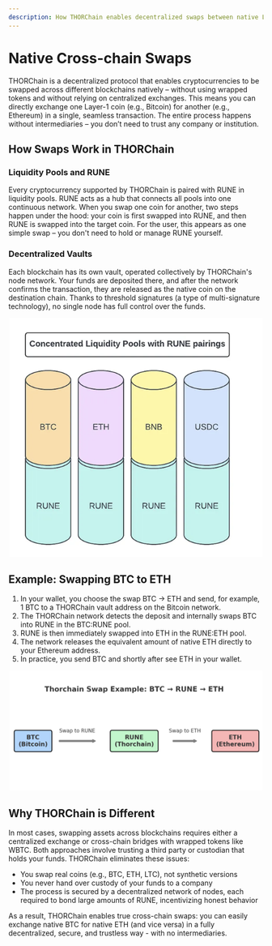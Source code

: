 ```yaml
---
description: How THORChain enables decentralized swaps between native L1 assets without wrapping or centralized intermediaries
---
```


# Native Cross-chain Swaps

THORChain is a decentralized protocol that enables cryptocurrencies to be swapped across different blockchains natively – without using wrapped tokens and without relying on centralized exchanges. This means you can directly exchange one Layer-1 coin (e.g., Bitcoin) for another (e.g., Ethereum) in a single, seamless transaction. The entire process happens without intermediaries – you don’t need to trust any company or institution.

## How Swaps Work in THORChain

### Liquidity Pools and RUNE

Every cryptocurrency supported by THORChain is paired with RUNE in liquidity pools. RUNE acts as a hub that connects all pools into one continuous network. When you swap one coin for another, two steps happen under the hood: your coin is first swapped into RUNE, and then RUNE is swapped into the target coin. For the user, this appears as one simple swap – you don't need to hold or manage RUNE yourself.

### Decentralized Vaults

Each blockchain has its own vault, operated collectively by THORChain's node network. Your funds are deposited there, and after the network confirms the transaction, they are released as the native coin on the destination chain. Thanks to threshold signatures (a type of multi-signature technology), no single node has full control over the funds.

<div align="center">
  <img src=".gitbook/assets/liqudity-pools-with-rune.png" alt="Liquidity pools with RUNE showing how different cryptocurrencies connect through RUNE as the settlement asset" width="500" />
</div>

## Example: Swapping BTC to ETH

1. In your wallet, you choose the swap BTC → ETH and send, for example, 1 BTC to a THORChain vault address on the Bitcoin network.
2. The THORChain network detects the deposit and internally swaps BTC into RUNE in the BTC:RUNE pool.
3. RUNE is then immediately swapped into ETH in the RUNE:ETH pool.
4. The network releases the equivalent amount of native ETH directly to your Ethereum address.
5. In practice, you send BTC and shortly after see ETH in your wallet.

<div align="center">
  <img src=".gitbook/assets/Example-Swap-BTC-ETH.png" alt="Example of BTC to ETH swap process showing the step-by-step flow through THORChain" width="500" />
</div>

## Why THORChain is Different

In most cases, swapping assets across blockchains requires either a centralized exchange or cross-chain bridges with wrapped tokens like WBTC. Both approaches involve trusting a third party or custodian that holds your funds.
THORChain eliminates these issues:

- You swap real coins (e.g., BTC, ETH, LTC), not synthetic versions
- You never hand over custody of your funds to a company
- The process is secured by a decentralized network of nodes, each required to bond large amounts of RUNE, incentivizing honest behavior

As a result, THORChain enables true cross-chain swaps: you can easily exchange native BTC for native ETH (and vice versa) in a fully decentralized, secure, and trustless way - with no intermediaries.
